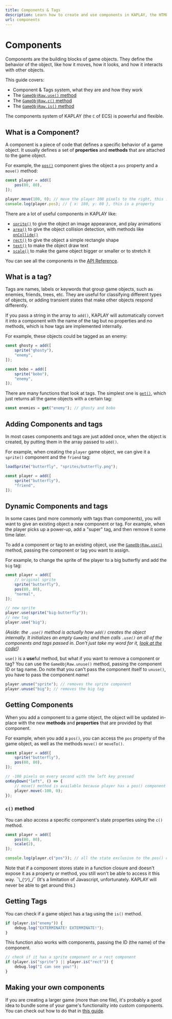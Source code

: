 ```yaml
---
title: Components & Tags
description: Learn how to create and use components in KAPLAY, the HTML5 Game Engine for JavaScript and TypeScript.
url: components
---
```


# Components

Components are the building blocks of game objects. They define the behavior of
the object, like how it moves, how it looks, and how it interacts with other
objects.

This guide covers:

- Component & Tags system, what they are and how they work
- The [`GameObjRaw.use()` method](/doc/GameObjRaw/#GameObjRaw-use)
- The [`GameObjRaw.c()` method](/doc/GameObjRaw/#GameObjRaw-c)
- The [`GameObjRaw.is()` method](/doc/GameObjRaw/#GameObjRaw-is)

The components system of KAPLAY (the `C` of ECS) is powerful and flexible.

## What is a Component?

A component is a piece of code that defines a specific behavior of a game
object. It usually defines a set of **properties** and **methods** that are
attached to the game object.

For example, the [`pos()`](/doc/ctx/pos) component gives the object a `pos` property
and a `move()` method:

```js
const player = add([
    pos(80, 80),
]);

player.move(100, 0); // move the player 100 pixels to the right, this is a method
console.log(player.pos); // { x: 180, y: 80 }, this is a property
```

There are a lot of useful components in KAPLAY like:

- [`sprite()`](/doc/ctx/sprite) to give the object an image appearance, and play animations
- [`area()`](/doc/ctx/area) to give the object collision detection, with methods like
  [`onCollide()`](/doc/AreaComp#AreaComp-onCollide)
- [`rect()`](/doc/ctx/rect) to give the object a simple rectangle shape
- [`text()`](/doc/ctx/text) to make the object draw text
- [`scale()`](/doc/ctx/scale) to make the game object bigger or smaller or to stretch it

You can see all the components in the [API Reference](/doc/ctx/pos).

## What is a tag?

Tags are names, labels or keywords that group game objects, such as enemies,
friends, trees, etc. They are useful for classifying different types of objects,
or adding transient states that make other objects respond differently.

If you pass a string in the array to `add()`, KAPLAY will automatically
convert it into a component with the name of the tag but no properties and no
methods, which is how tags are implemented internally.

For example, these objects could be tagged as an enemy:

```js
const ghosty = add([
    sprite("ghosty"),
    "enemy",
]);

const bobo = add([
    sprite("bobo"),
    "enemy",
]);
```

There are many functions that look at tags. The simplest one is [`get()`](/doc/ctx/get), which just returns all the game objects with a certain
tag:

```js
const enemies = get("enemy"); // ghosty and bobo
```

## Adding Components and tags

In most cases components and tags are just added once, when the object is created, by
putting them in the array passed to `add()`.

For example, when creating the `player` game object, we can give it a `sprite()` component
and the `friend` tag:

```js
loadSprite("butterfly", "sprites/butterfly.png");

const player = add([
    sprite("butterfly"),
    "friend",
]);
```

## Dynamic Components and tags

In some cases (and more commonly with tags than components), you will want to give an existing
object a new component or tag. For example, when the player picks up a power-up, add a "super" tag,
and then remove it some time later.

To add a component or tag to an existing object, use the [`GameObjRaw.use()`](/doc/GameObjRaw#GameObjRaw-use)
method, passing the component or tag you want to assign.

For example, to change the sprite of the player to a big butterfly and add the
`big` tag:

```js
const player = add([
    // original sprite
    sprite("butterfly"),
    pos(80, 80),
    "normal",
]);

// new sprite
player.use(sprite("big-butterfly"));
// new tag
player.use("big");
```

*(Aside: the `.use()` method is actually how `add()` creates the object internally. It initializes an empty `GameObj` and then calls `.use()` on all of the components and tags passed in. Don't just take my word for it, [look at the code!](https://github.com/kaplayjs/kaplay/blob/b57385be0f33b89db79ced6a4967d219d240f523/src/game/make.ts#L624-L626))*


`use()` is a **use**ful method, but what if you want to remove a component or tag? You
can use the `GameObjRaw.unuse()` method, passing the component ID or tag name. Do note that you can't pass the component itself to `unuse()`, you have to pass the component *name*!

```js
player.unuse("sprite"); // removes the sprite component
player.unuse("big"); // removes the big tag
```

## Getting Components

When you add a component to a game object, the object will be updated in-place with the new
**methods** and **properties** that are provided by that component.

For example, when you add a `pos()`, you can access the `pos` property of the
game object, as well as the methods `move()` or `moveTo()`.

```js
const player = add([
    sprite("butterfly"),
    pos(80, 80),
]);

// -100 pixels on every second with the left key pressed
onKeyDown("left", () => {
    // move() method is available because player has a pos() component
    player.move(-100, 0);
});
```

### `c()` method

You can also access a specific component's state properties using the `c()` method.

```js
const player = add([
    pos(80, 80),
    scale(2),
]);

console.log(player.c("pos")); // all the state exclusive to the pos() component
```

Note that if a component stores state in a function closure and doesn't expose it as a property or method,
you still won't be able to access it this way. ¯\\\_(ツ)\_/¯
(It's a limitation of Javascript, unfortunately. KAPLAY will never be able to get around this.)

## Getting Tags

You can check if a game object has a tag using the `is()` method.

```js
if (player.is("enemy")) {
    debug.log("EXTERMINATE! EXTERMINATE!");
}
```

This function also works with components, passing the ID (the name) of the
component.

```js
// check if it has a sprite component or a rect component
if (player.is("sprite") || player.is("rect")) {
    debug.log("I can see you!");
}
```

## Making your own components

If you are creating a larger game (more than one file), it's probably a good idea to
bundle some of your game's functionality into custom components. You can check
out how to do that in [this guide](/guides/custom_components/).
